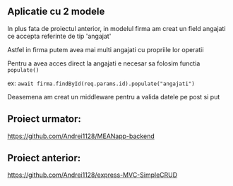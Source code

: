 ## Aplicatie cu 2 modele
In plus fata de proiectul anterior, in modelul firma am creat un field angajati ce accepta referinte de tip 'angajat'

Astfel in firma putem avea mai multi angajati cu propriile lor operatii

Pentru a avea acces direct la angajati e necesar sa folosim functia `populate()` 

ex: `await firma.findById(req.params.id).populate("angajati")`

Deasemena am creat un middleware pentru a valida datele pe post si put
## Proiect urmator: 
https://github.com/Andrei1128/MEANapp-backend
## Proiect anterior: 
https://github.com/Andrei1128/express-MVC-SimpleCRUD
